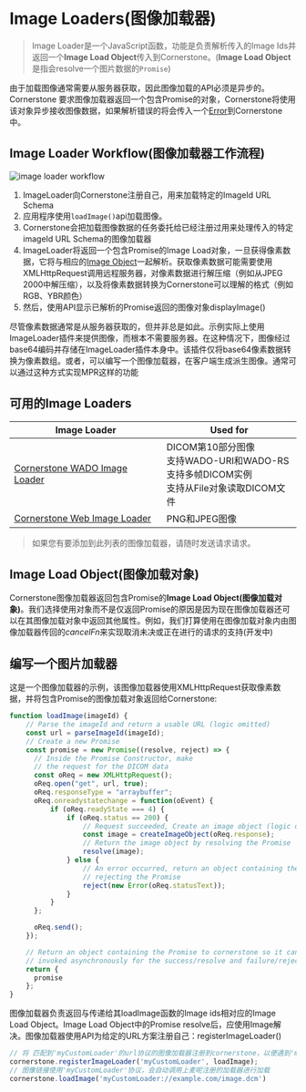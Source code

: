 # Image Loaders(图像加载器)
> Image Loader是一个JavaScript函数，功能是负责解析传入的Image Ids并返回一个**Image Load Object**传入到Cornerstone。(**Image Load Object**是指会resolve一个图片数据的`Promise`)

由于加载图像通常需要从服务器获取，因此图像加载的API必须是异步的。Cornerstone 要求图像加载器返回一个包含Promise的对象，Cornerstone将使用该对象异步接收图像数据，如果解析错误的将会传入一个[Error](https://developer.mozilla.org/en-US/docs/Web/JavaScript/Reference/Global_Objects/Error)到Cornerstone中。

## Image Loader Workflow(图像加载器工作流程)
![image loader workflow](https://docs.cornerstonejs.org/assets/img/image-loader-workflow.png)
1. ImageLoader向Cornerstone注册自己，用来加载特定的ImageId URL Schema
2. 应用程序使用`loadImage()`api加载图像。
3. Cornerstone会把加载图像数据的任务委托给已经注册过用来处理传入的特定imageId URL Schema的图像加载器
4. ImageLoader将返回一个包含Promise的Image Load对象，一旦获得像素数据，它将与相应的[Image Object](https://docs.cornerstonejs.org/concepts/images.html)一起解析。获取像素数据可能需要使用XMLHttpRequest调用远程服务器，对像素数据进行解压缩（例如从JPEG 2000中解压缩），以及将像素数据转换为Cornerstone可以理解的格式（例如RGB、YBR颜色）
5. 然后，使用API显示已解析的Promise返回的图像对象displayImage()

尽管像素数据通常是从服务器获取的，但并非总是如此。示例实际上使用ImageLoader插件来提供图像，而根本不需要服务器。在这种情况下，图像经过base64编码并存储在ImageLoader插件本身中。该插件仅将base64像素数据转换为像素数组。或者，可以编写一个图像加载器，在客户端生成派生图像。通常可以通过这种方式实现MPR这样的功能

## 可用的Image Loaders
| Image Loader | Used for |
| ------------ | -------- |
| [Cornerstone WADO Image Loader](https://github.com/cornerstonejs/cornerstoneWADOImageLoader) | DICOM第10部分图像<br />支持WADO-URI和WADO-RS<br />支持多帧DICOM实例<br />支持从File对象读取DICOM文件 |
| [Cornerstone Web Image Loader](https://github.com/cornerstonejs/cornerstoneWebImageLoader) | PNG和JPEG图像 |
> 如果您有要添加到此列表的图像加载器，请随时发送请求请求。

## Image Load Object(图像加载对象)
Cornerstone图像加载器返回包含Promise的**Image Load Object(图像加载对象)**。我们选择使用对象而不是仅返回Promise的原因是因为现在图像加载器还可以在其图像加载对象中返回其他属性。例如，我们打算使用在图像加载对象内由图像加载器传回的*cancelFn*来实现取消未决或正在进行的请求的支持(开发中)

## 编写一个图片加载器
这是一个图像加载器的示例，该图像加载器使用XMLHttpRequest获取像素数据，并将包含Promise的图像加载对象返回给Cornerstone:
```javascript
function loadImage(imageId) {
    // Parse the imageId and return a usable URL (logic omitted)
    const url = parseImageId(imageId);
    // Create a new Promise
    const promise = new Promise((resolve, reject) => {
      // Inside the Promise Constructor, make
      // the request for the DICOM data
      const oReq = new XMLHttpRequest();
      oReq.open("get", url, true);
      oReq.responseType = "arraybuffer";
      oReq.onreadystatechange = function(oEvent) {
          if (oReq.readyState === 4) {
              if (oReq.status == 200) {
                  // Request succeeded, Create an image object (logic omitted)
                  const image = createImageObject(oReq.response);
                  // Return the image object by resolving the Promise
                  resolve(image);
              } else {
                  // An error occurred, return an object containing the error by
                  // rejecting the Promise
                  reject(new Error(oReq.statusText));
              }
          }
      };

      oReq.send();
    });

    // Return an object containing the Promise to cornerstone so it can setup callbacks to be
    // invoked asynchronously for the success/resolve and failure/reject scenarios.
    return {
      promise
    };
}
```

图像加载器负责返回与传递给其loadImage函数的Image ids相对应的Image Load Object。Image Load Object中的Promise resolve后，应使用Image解决。图像加载器使用API为给定的URL方案注册自己：registerImageLoader()
```javascript
// 将 匹配到'myCustomLoader'的url协议的图像加载器注册到cornerstone，以便遇到'myCustomLoader'协议开头的图像时会使用此加载器进行加载
cornerstone.registerImageLoader('myCustomLoader', loadImage);
// 图像链接使用'myCustomLoader'协议，会自动调用上麦呢注册的加载器进行加载
cornerstone.loadImage('myCustomLoader://example.com/image.dcm')
```